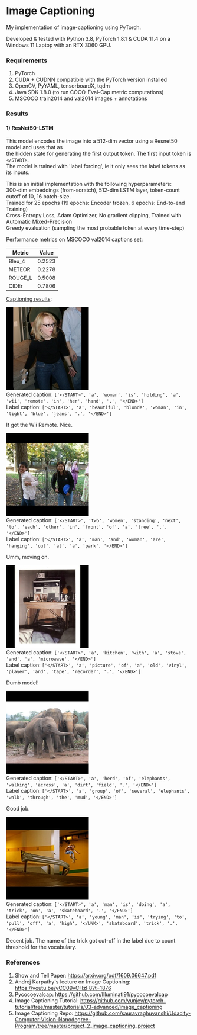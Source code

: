 # Image Captioning

My implementation of image-captioning using PyTorch.

Developed & tested with Python 3.8, PyTorch 1.8.1 & CUDA 11.4 on a Windows 11 Laptop with an RTX 3060 GPU.

### Requirements
1) PyTorch
2) CUDA + CUDNN compatible with the PyTorch version installed
3) OpenCV, PyYAML, tensorboardX, tqdm
4) Java SDK 1.8.0 (to run COCO-Eval-Cap metric computations)
5) MSCOCO train2014 and val2014 images + annotations

### Results

#### 1) ResNet50-LSTM
This model encodes the image into a 512-dim vector using a Resnet50 model and uses that as\
the hidden state for generating the first output token. The first input token is `</START>`.\
The model is trained with 'label forcing', ie it only sees the label tokens as its inputs.

This is an initial implementation with the following hyperparameters:\
300-dim embeddings (from-scratch), 512-dim LSTM layer, token-count cutoff of 10, 16 batch-size.\
Trained for 25 epochs (19 epochs: Encoder frozen, 6 epochs: End-to-end Training)\
Cross-Entropy Loss, Adam Optimizer, No gradient clipping, Trained with Automatic Mixed-Precision\
Greedy evaluation (sampling the most probable token at every time-step)

Performance metrics on MSCOCO val2014 captions set:

| Metric        | Value  |
| ------------- |:------:|
| Bleu_4        | 0.2523 |
| METEOR        | 0.2278 |
| ROUGE_L       | 0.5008 |
| CIDEr         | 0.7806|

[Captioning results](checkpoints/c1_r50_lstm/caption_result): 

![](checkpoints/c1_r50_lstm/caption_result/img_0002.jpg) \
Generated caption:
`['</START>', 'a', 'woman', 'is', 'holding', 'a', 'wii', 'remote', 'in', 'her', 'hand', '.', '</END>']`\
Label caption:
`['</START>', 'a', 'beautiful', 'blonde', 'woman', 'in', 'tight', 'blue', 'jeans', '.', '</END>']`

It got the Wii Remote. Nice. 


![](checkpoints/c1_r50_lstm/caption_result/img_0004.jpg) \
Generated caption:
`['</START>', 'two', 'women', 'standing', 'next', 'to', 'each', 'other', 'in', 'front', 'of', 'a', 'tree', '.', '</END>']`\
Label caption:
`['</START>', 'a', 'man', 'and', 'woman', 'are', 'hanging', 'out', 'at', 'a', 'park', '</END>']`

Umm, moving on.

![](checkpoints/c1_r50_lstm/caption_result/img_0007.jpg) \
Generated caption:
`['</START>', 'a', 'kitchen', 'with', 'a', 'stove', 'and', 'a', 'microwave', '</END>']`\
Label caption:
`['</START>', 'a', 'picture', 'of', 'a', 'old', 'vinyl', 'player', 'and', 'tape', 'recorder', '.', '</END>']`

Dumb model!

![](checkpoints/c1_r50_lstm/caption_result/img_0010.jpg) \
Generated caption:
`['</START>', 'a', 'herd', 'of', 'elephants', 'walking', 'across', 'a', 'dirt', 'field', '.', '</END>']`\
Label caption:
`['</START>', 'a', 'group', 'of', 'several', 'elephants', 'walk', 'through', 'the', 'mud', '</END>']`

Good job.


![](checkpoints/c1_r50_lstm/caption_result/img_0014.jpg) \
Generated caption:
`['</START>', 'a', 'man', 'is', 'doing', 'a', 'trick', 'on', 'a', 'skateboard', '.', '</END>']`\
Label caption:
`['</START>', 'a', 'young', 'man', 'is', 'trying', 'to', 'pull', 'off', 'a', 'high', '</UNK>', 'skateboard', 'trick', '.', '</END>']`

Decent job. The name of the trick got cut-off in the label due to count threshold for the vocabulary.

### References
1) Show and Tell Paper: https://arxiv.org/pdf/1609.06647.pdf
2) Andrej Karpathy's lecture on Image Captioning: https://youtu.be/yCC09vCHzF8?t=1876
2) Pycocoevalcap: https://github.com/Illuminati91/pycocoevalcap
3) Image Captioning Tutorial: https://github.com/yunjey/pytorch-tutorial/tree/master/tutorials/03-advanced/image_captioning
4) Image Captioning Repo: https://github.com/sauravraghuvanshi/Udacity-Computer-Vision-Nanodegree-Program/tree/master/project_2_image_captioning_project
